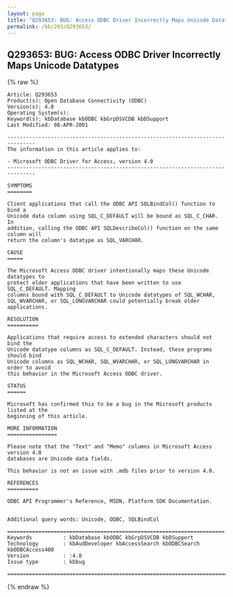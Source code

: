 ```yaml
---
layout: page
title: "Q293653: BUG: Access ODBC Driver Incorrectly Maps Unicode Datatypes"
permalink: /kb/293/Q293653/
---
```


## Q293653: BUG: Access ODBC Driver Incorrectly Maps Unicode Datatypes

{% raw %}

	Article: Q293653
	Product(s): Open Database Connectivity (ODBC)
	Version(s): 4.0
	Operating System(s): 
	Keyword(s): kbDatabase kbODBC kbGrpDSVCDB kbDSupport
	Last Modified: 08-APR-2001
	
	-------------------------------------------------------------------------------
	The information in this article applies to:
	
	- Microsoft ODBC Driver for Access, version 4.0 
	-------------------------------------------------------------------------------
	
	SYMPTOMS
	========
	
	Client applications that call the ODBC API SQLBindCol() function to bind a
	Unicode data column using SQL_C_DEFAULT will be bound as SQL_C_CHAR. In
	addition, calling the ODBC API SQLDescribeCol() function on the same column will
	return the column's datatype as SQL_VARCHAR.
	
	CAUSE
	=====
	
	The Microsoft Access ODBC driver intentionally maps these Unicode datatypes to
	protect older applications that have been written to use SQL_C_DEFAULT. Mapping
	columns bound with SQL_C_DEFAULT to Unicode datatypes of SQL_WCHAR,
	SQL_WVARCHAR, or SQL_LONGVARCHAR could potentially break older applications.
	
	RESOLUTION
	==========
	
	Applications that require access to extended characters should not bind the
	Unicode datatype columns as SQL_C_DEFAULT. Instead, these programs should bind
	Unicode columns as SQL_WCHAR, SQL_WVARCHAR, or SQL_LONGVARCHAR in order to avoid
	this behavior in the Microsoft Access ODBC driver.
	
	STATUS
	======
	
	Microsoft has confirmed this to be a bug in the Microsoft products listed at the
	beginning of this article.
	
	MORE INFORMATION
	================
	
	Please note that the "Text" and "Memo" columns in Microsoft Access version 4.0
	databases are Unicode data fields.
	
	This behavior is not an issue with .mdb files prior to version 4.0.
	
	REFERENCES
	==========
	
	ODBC API Programmer's Reference, MSDN, Platform SDK Documentation.
	
	
	Additional query words: Unicode, ODBC, SQLBindCol
	
	======================================================================
	Keywords          : kbDatabase kbODBC kbGrpDSVCDB kbDSupport 
	Technology        : kbAudDeveloper kbAccessSearch kbODBCSearch kbODBCAccess400
	Version           : :4.0
	Issue type        : kbbug
	
	=============================================================================
	

{% endraw %}
